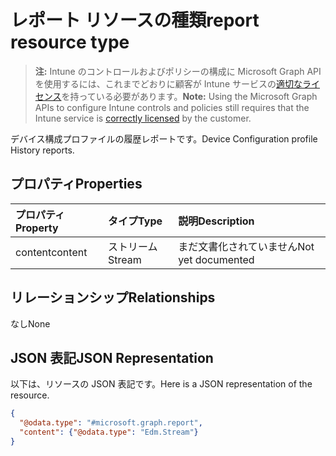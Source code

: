 # <a name="report-resource-type"></a><span data-ttu-id="f15d5-101">レポート リソースの種類</span><span class="sxs-lookup"><span data-stu-id="f15d5-101">report resource type</span></span>

> <span data-ttu-id="f15d5-102">**注:** Intune のコントロールおよびポリシーの構成に Microsoft Graph API を使用するには、これまでどおりに顧客が Intune サービスの[適切なライセンス](https://go.microsoft.com/fwlink/?linkid=839381)を持っている必要があります。</span><span class="sxs-lookup"><span data-stu-id="f15d5-102">**Note:** Using the Microsoft Graph APIs to configure Intune controls and policies still requires that the Intune service is [correctly licensed](https://go.microsoft.com/fwlink/?linkid=839381) by the customer.</span></span>

<span data-ttu-id="f15d5-103">デバイス構成プロファイルの履歴レポートです。</span><span class="sxs-lookup"><span data-stu-id="f15d5-103">Device Configuration profile History reports.</span></span>
## <a name="properties"></a><span data-ttu-id="f15d5-104">プロパティ</span><span class="sxs-lookup"><span data-stu-id="f15d5-104">Properties</span></span>
|<span data-ttu-id="f15d5-105">プロパティ</span><span class="sxs-lookup"><span data-stu-id="f15d5-105">Property</span></span>|<span data-ttu-id="f15d5-106">タイプ</span><span class="sxs-lookup"><span data-stu-id="f15d5-106">Type</span></span>|<span data-ttu-id="f15d5-107">説明</span><span class="sxs-lookup"><span data-stu-id="f15d5-107">Description</span></span>|
|:---|:---|:---|
|<span data-ttu-id="f15d5-108">content</span><span class="sxs-lookup"><span data-stu-id="f15d5-108">content</span></span>|<span data-ttu-id="f15d5-109">ストリーム</span><span class="sxs-lookup"><span data-stu-id="f15d5-109">Stream</span></span>|<span data-ttu-id="f15d5-110">まだ文書化されていません</span><span class="sxs-lookup"><span data-stu-id="f15d5-110">Not yet documented</span></span>|

## <a name="relationships"></a><span data-ttu-id="f15d5-111">リレーションシップ</span><span class="sxs-lookup"><span data-stu-id="f15d5-111">Relationships</span></span>
<span data-ttu-id="f15d5-112">なし</span><span class="sxs-lookup"><span data-stu-id="f15d5-112">None</span></span>
## <a name="json-representation"></a><span data-ttu-id="f15d5-113">JSON 表記</span><span class="sxs-lookup"><span data-stu-id="f15d5-113">JSON Representation</span></span>
<span data-ttu-id="f15d5-114">以下は、リソースの JSON 表記です。</span><span class="sxs-lookup"><span data-stu-id="f15d5-114">Here is a JSON representation of the resource.</span></span>
<!--{
  "blockType": "resource",
  "@odata.type": "microsoft.graph.report"
}-->
``` json
{
  "@odata.type": "#microsoft.graph.report",
  "content": {"@odata.type": "Edm.Stream"}
}
```



